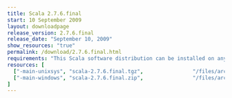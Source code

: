 ```yaml
---
title: Scala 2.7.6.final
start: 10 September 2009
layout: downloadpage
release_version: 2.7.6.final
release_date: "September 10, 2009"
show_resources: "true"
permalink: /download/2.7.6.final.html
requirements: "This Scala software distribution can be installed on any Unix-like or Windows system. It requires the Java runtime version 1.6 or 1.7."
resources: [
  ["-main-unixsys", "scala-2.7.6.final.tgz",                "/files/archive/scala-2.7.6.final.tgz",                   "Mac OS X, Unix, Cygwin",  "16 MB"],
  ["-main-windows", "scala-2.7.6.final.zip",                "/files/archive/scala-2.7.6.final.zip",                   "Windows",                 "16 MB"]
]
---
```




